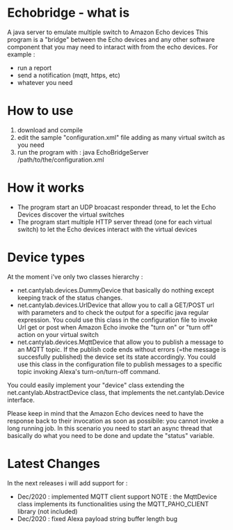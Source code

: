 # Echobridge - what is
A java server to emulate multiple switch to Amazon Echo devices
This program is a "bridge" between the Echo devices and any other software component that you may need to intaract with from the echo devices. 
For example :
- run a report
- send a notification (mqtt, https, etc)
- whatever you need

# How to use
1. download and compile
2. edit the sample "configuration.xml" file adding as many virtual switch as you need
3. run the program with : java EchoBridgeServer /path/to/the/configuration.xml

# How it works
- The program start an UDP broacast responder thread, to let the Echo Devices discover the virtual switches
- The program start multiple HTTP server thread (one for each virtual switch) to let the Echo devices interact with the virtual devices

# Device types
At the moment i've only two classes hierarchy : 
- net.cantylab.devices.DummyDevice that basically do nothing except keeping track of the status changes.
- net.cantylab.devices.UrlDevice that allow you to call a GET/POST url with parameters and to check the output for a specific java regular expression. You could use this class in the configuration file to invoke Url get or post when Amazon Echo invoke the "turn on" or "turn off" action on your virtual switch
- net.cantylab.devices.MqttDevice that allow you to publish a message to an MQTT topic. If the publish code ends without errors (=the message is succesfully published) the device set its state accordingly. You could use this class in the configuration file to publish messages to a specific topic invoking Alexa's turn-on/turn-off command.

You could easily implement your "device" class extending the net.cantylab.AbstractDevice class, that implements the net.cantylab.Device interface.

Please keep in mind that the Amazon Echo devices need to have the response back to their invocation as soon as possibile: you cannot invoke a long running job. In this scenario you need to start an async thread that basically do what you need to be done and update the "status" variable. 


# Latest Changes 
In the next releases i will add support for :
- Dec/2020 : implemented MQTT client support
  NOTE : the MqttDevice class implements its functionalities using the MQTT_PAHO_CLIENT library (not included)
- Dec/2020 : fixed Alexa payload string buffer length bug

